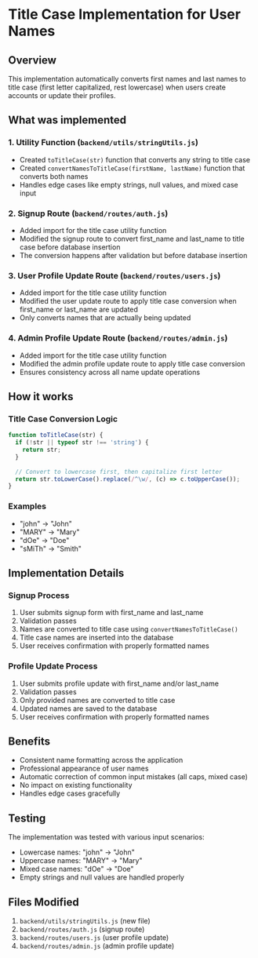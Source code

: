 # Title Case Implementation for User Names

## Overview
This implementation automatically converts first names and last names to title case (first letter capitalized, rest lowercase) when users create accounts or update their profiles.

## What was implemented

### 1. Utility Function (`backend/utils/stringUtils.js`)
- Created `toTitleCase(str)` function that converts any string to title case
- Created `convertNamesToTitleCase(firstName, lastName)` function that converts both names
- Handles edge cases like empty strings, null values, and mixed case input

### 2. Signup Route (`backend/routes/auth.js`)
- Added import for the title case utility function
- Modified the signup route to convert first_name and last_name to title case before database insertion
- The conversion happens after validation but before database insertion

### 3. User Profile Update Route (`backend/routes/users.js`)
- Added import for the title case utility function
- Modified the user update route to apply title case conversion when first_name or last_name are updated
- Only converts names that are actually being updated

### 4. Admin Profile Update Route (`backend/routes/admin.js`)
- Added import for the title case utility function
- Modified the admin profile update route to apply title case conversion
- Ensures consistency across all name update operations

## How it works

### Title Case Conversion Logic
```javascript
function toTitleCase(str) {
  if (!str || typeof str !== 'string') {
    return str;
  }
  
  // Convert to lowercase first, then capitalize first letter
  return str.toLowerCase().replace(/^\w/, (c) => c.toUpperCase());
}
```

### Examples
- "john" → "John"
- "MARY" → "Mary"
- "dOe" → "Doe"
- "sMiTh" → "Smith"

## Implementation Details

### Signup Process
1. User submits signup form with first_name and last_name
2. Validation passes
3. Names are converted to title case using `convertNamesToTitleCase()`
4. Title case names are inserted into the database
5. User receives confirmation with properly formatted names

### Profile Update Process
1. User submits profile update with first_name and/or last_name
2. Validation passes
3. Only provided names are converted to title case
4. Updated names are saved to the database
5. User receives confirmation with properly formatted names

## Benefits
- Consistent name formatting across the application
- Professional appearance of user names
- Automatic correction of common input mistakes (all caps, mixed case)
- No impact on existing functionality
- Handles edge cases gracefully

## Testing
The implementation was tested with various input scenarios:
- Lowercase names: "john" → "John"
- Uppercase names: "MARY" → "Mary"
- Mixed case names: "dOe" → "Doe"
- Empty strings and null values are handled properly

## Files Modified
1. `backend/utils/stringUtils.js` (new file)
2. `backend/routes/auth.js` (signup route)
3. `backend/routes/users.js` (user profile update)
4. `backend/routes/admin.js` (admin profile update) 